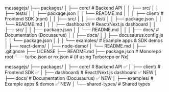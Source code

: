 messagejs/
├── packages/
│   ├── core/              # Backend API
│   │   ├── src/
│   │   ├── tests/
│   │   ├── package.json
│   │   └── README.md
│   │
│   ├── client/            # Frontend SDK (npm)
│   │   ├── src/
│   │   ├── dist/
│   │   ├── package.json
│   │   └── README.md
│   │
│   ├── dashboard/         # React/Next.js dashboard
│   │   ├── src/
│   │   ├── package.json
│   │   └── README.md
│   │
│   ├── docs/              # Documentation (Docusaurus)
│   │   ├── docs/
│   │   ├── docusaurus.config.js
│   │   └── package.json
│   │
│   └── examples/          # Example apps & SDK demos
│       ├── react-demo/
│       ├── node-demo/
│       └── README.md
│
├── .gitignore
├── LICENSE
├── README.md
├── package.json           # Monorepo root
└── turbo.json or nx.json  # (if using Turborepo or Nx)

<!-- shorter summary -->
messagejs/
├── packages/
│   ├── core/              # Backend API ✅
│   ├── client/            # Frontend SDK ✅
│   ├── dashboard/         # React/Next.js dashboard ✅ NEW
│   ├── docs/              # Documentation (Docusaurus) ✅ NEW
│   ├── examples/          # Example apps & demos ✅ NEW
│   └── shared-types/      # Shared types